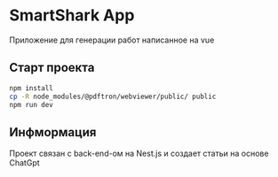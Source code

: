 # SmartShark App

Приложение для генерации работ написанное на vue


## Старт проекта

```sh
npm install
cp -R node_modules/@pdftron/webviewer/public/ public
npm run dev
```
## Инфмормация
Проект связан с back-end-ом на Nest.js и создает статьи на основе ChatGpt

